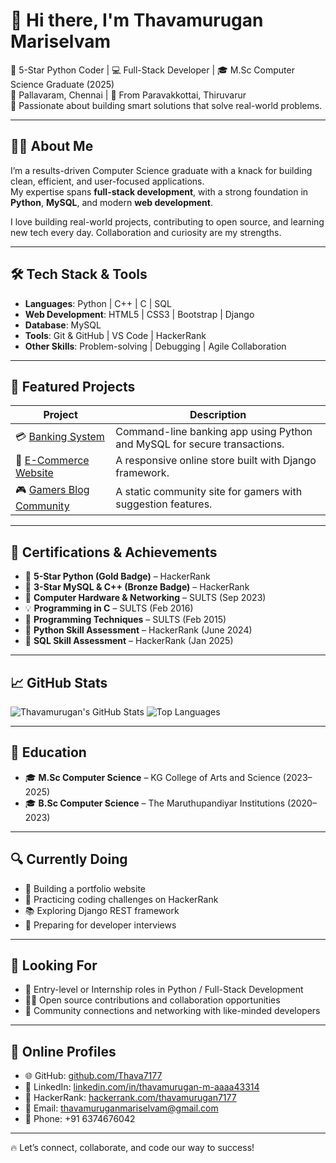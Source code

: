 # 👋 Hi there, I'm Thavamurugan Mariselvam

🌟 5-Star Python Coder | 💻 Full-Stack Developer | 🎓 M.Sc Computer Science Graduate (2025)  
📍 Pallavaram, Chennai | 🏡 From Paravakkottai, Thiruvarur  
🚀 Passionate about building smart solutions that solve real-world problems.

---

## 👨‍💻 About Me

I’m a results-driven Computer Science graduate with a knack for building clean, efficient, and user-focused applications.  
My expertise spans **full-stack development**, with a strong foundation in **Python**, **MySQL**, and modern **web development**.

I love building real-world projects, contributing to open source, and learning new tech every day. Collaboration and curiosity are my strengths.

---

## 🛠️ Tech Stack & Tools

- **Languages**: Python | C++ | C | SQL  
- **Web Development**: HTML5 | CSS3 | Bootstrap | Django  
- **Database**: MySQL  
- **Tools**: Git & GitHub | VS Code | HackerRank  
- **Other Skills**: Problem-solving | Debugging | Agile Collaboration

---

## 🌟 Featured Projects

| Project | Description |
|--------|-------------|
| 💳 [Banking System](https://github.com/Thava7177/BankingSystem-Python-MySQL) | Command-line banking app using Python and MySQL for secure transactions. |
| 🛒 [E-Commerce Website](https://github.com/Thava7177/E-Commerce-Django) | A responsive online store built with Django framework. |
| 🎮 [Gamers Blog Community](https://github.com/Thava7177/Gamers-Community) | A static community site for gamers with suggestion features. |

---

## 📜 Certifications & Achievements

- 🥇 **5-Star Python (Gold Badge)** – HackerRank  
- 🥉 **3-Star MySQL & C++ (Bronze Badge)** – HackerRank  
- 🧠 **Computer Hardware & Networking** – SULTS (Sep 2023)  
- 💡 **Programming in C** – SULTS (Feb 2016)  
- 🧩 **Programming Techniques** – SULTS (Feb 2015)  
- 📘 **Python Skill Assessment** – HackerRank (June 2024)  
- 📗 **SQL Skill Assessment** – HackerRank (Jan 2025)  

---

## 📈 GitHub Stats

![Thavamurugan's GitHub Stats](https://github-readme-stats.vercel.app/api?username=Thava7177&show_icons=true&theme=radical)
![Top Languages](https://github-readme-stats.vercel.app/api/top-langs/?username=Thava7177&layout=compact&theme=radical)

---

## 🧠 Education

- 🎓 **M.Sc Computer Science** – KG College of Arts and Science (2023–2025)  
- 🎓 **B.Sc Computer Science** – The Maruthupandiyar Institutions (2020–2023)

---

## 🔍 Currently Doing

- 🔧 Building a portfolio website  
- 🔁 Practicing coding challenges on HackerRank  
- 📚 Exploring Django REST framework  
- 📝 Preparing for developer interviews  

---

## 🤝 Looking For

- 💼 Entry-level or Internship roles in Python / Full-Stack Development  
- 🧑‍💻 Open source contributions and collaboration opportunities  
- 📣 Community connections and networking with like-minded developers

---

## 🔗 Online Profiles

- 🌐 GitHub: [github.com/Thava7177](https://github.com/Thava7177)  
- 🔗 LinkedIn: [linkedin.com/in/thavamurugan-m-aaaa43314](https://www.linkedin.com/in/thavamurugan-m-aaaa43314/)  
- 🧠 HackerRank: [hackerrank.com/thavamurugan7177](https://www.hackerrank.com/profile/thavamurugan7177)  
- 📧 Email: [thavamuruganmariselvam@gmail.com](mailto:thavamuruganmariselvam@gmail.com)  
- 📱 Phone: +91 6374676042  

---

🔥 Let’s connect, collaborate, and code our way to success!

